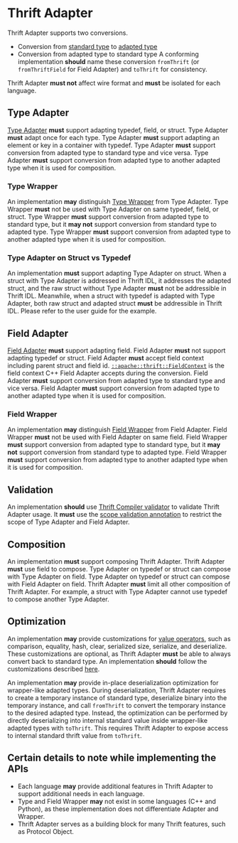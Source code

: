 # Thrift Adapter

Thrift Adapter supports two conversions.
- Conversion from [standard type](../glossary/kinds-of-types#default-target-types) to [adapted type](../glossary/kinds-of-types#adapted-types)
- Conversion from adapted type to standard type
A conforming implementation **should** name these conversion `fromThrift` (or `fromThriftField` for Field Adapter) and `toThrift` for consistency.

Thrift Adapter **must not** affect wire format and **must** be isolated for each language.

## Type Adapter
[Type Adapter](../features/adapters#type-adapter) **must** support adapting typedef, field, or struct. Type Adapter **must** adapt once for each type. Type Adapter **must** support adapting an element or key in a container with typedef. Type Adapter **must** support conversion from adapted type to standard type and vice versa. Type Adapter **must** support conversion from adapted type to another adapted type when it is used for composition.

### Type Wrapper
An implementation **may** distinguish [Type Wrapper](../features/adapters#type-wrapper) from Type Adapter. Type Wrapper **must** not be used with Type Adapter on same typedef, field, or struct. Type Wrapper **must** support conversion from adapted type to standard type, but it **may not** support conversion from standard type to adapted type. Type Wrapper **must** support conversion from adapted type to another adapted type when it is used for composition.

### Type Adapter on Struct vs Typedef
An implementation **must** support adapting Type Adapter on struct. When a struct with Type Adapter is addressed in Thrift IDL, it addresses the adapted struct, and the raw struct without Type Adapter **must** not be addressible in Thrift IDL. Meanwhile, when a struct with typedef is adapted with Type Adapter, both raw struct and adapted struct **must** be addressible in Thrift IDL. Please refer to the user guide for the example.

## Field Adapter
[Field Adapter](../features/adapters#field-adapter) **must** support adapting field. Field Adapter **must** not support adapting typedef or struct. Field Adapter **must** accept field context including parent struct and field id. [`::apache::thrift::FieldContext`](https://github.com/facebook/fbthrift/blob/13da89c79097c864432ccf9ca1533318602b258e/thrift/lib/cpp/Field.h#L37-L41) is the field context C++ Field Adapter accepts during the conversion. Field Adapter **must** support conversion from adapted type to standard type and vice versa. Field Adapter **must** support conversion from adapted type to another adapted type when it is used for composition.

### Field Wrapper
An implementation **may** distinguish [Field Wrapper](../features/adapters#field-wrapper) from Field Adapter. Field Wrapper **must** not be used with Field Adapter on same field. Field Wrapper **must** support conversion from adapted type to standard type, but it **may not** support conversion from standard type to adapted type. Field Wrapper **must** support conversion from adapted type to another adapted type when it is used for composition.

## Validation
An implementation **should** use [Thrift Compiler validator](https://github.com/facebook/fbthrift/blob/13da89c79097c864432ccf9ca1533318602b258e/thrift/compiler/sema/standard_validator.cc#L154) to validate Thrift Adapter usage. It **must**  use the [scope validation annotation](https://github.com/facebook/fbthrift/blob/main/thrift/annotation/scope.thrift) to restrict the scope of Type Adapter and Field Adapter.

## Composition
An implementation **must** support composing Thrift Adapter. Thrift Adapter **must** use field to compose. Type Adapter on typedef or struct can compose with Type Adapter on field. Type Adapter on typedef or struct can compose with Field Adapter on field. Thrift Adapter **must** limit all other composition of Thrift Adapter. For example, a struct with Type Adapter cannot use typedef to compose another Type Adapter.

## Optimization
An implementation **may** provide customizations for [value operators](../features/operators.md), such as comparison, equality, hash, clear, serialized size, serialize, and deserialize. These customizations are optional, as Thrift Adapter **must** be able to always convert back to standard type. An implementation **should** follow the customizations described [here](../features/adapters#customization-for-optimization).

An implementation **may** provide in-place deserialization optimization for wrapper-like adapted types. During deserialization, Thrift Adapter requires to create a temporary instance of standard type, deserialize binary into the temporary instance, and call `fromThrift` to convert the temporary instance to the desired adapted type. Instead, the optimization can be performed by directly deserializing into internal standard value inside wrapper-like adapted types with `toThrift`. This requires Thrift Adapter to expose access to internal standard thrift value from `toThrift`.

## Certain details to note while implementing the APIs
* Each language **may** provide additional features in Thrift Adapter to support additional needs in each language.
* Type and Field Wrapper **may** not exist in some languages (C++ and Python), as these implementation does not differentiate Adapter and Wrapper.
* Thrift Adapter serves as a building block for many Thrift features, such as Protocol Object.
